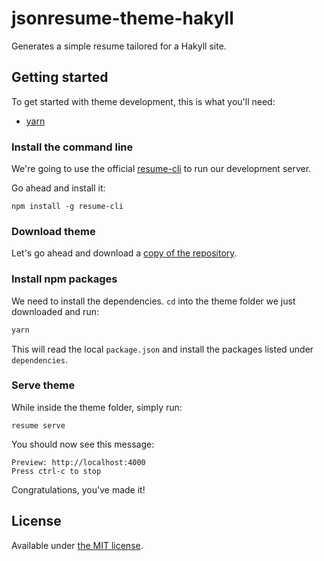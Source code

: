 # jsonresume-theme-hakyll

Generates a simple resume tailored for a Hakyll site.

## Getting started

To get started with theme development, this is what you'll need:

- [yarn](https://yarnpkg.com/)

### Install the command line

We're going to use the official [resume-cli](https://github.com/jsonresume/resume-cli) to run our development server.

Go ahead and install it:

```
npm install -g resume-cli
```

### Download theme

Let's go ahead and download a [copy of the repository](https://github.com/jsonresume/jsonresume-theme-boilerplate/archive/master.zip).

### Install npm packages

We need to install the dependencies. `cd` into the theme folder we just downloaded and run:

```bash
yarn
```

This will read the local `package.json` and install the packages listed under `dependencies`.

### Serve theme

While inside the theme folder, simply run:

```
resume serve
```

You should now see this message:

```
Preview: http://localhost:4000
Press ctrl-c to stop
```

Congratulations, you've made it!

## License

Available under [the MIT license](http://mths.be/mit).

